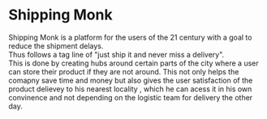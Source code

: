 # Shipping Monk 

Shipping Monk is a platform for the users of the 21 century with a goal to reduce the shipment delays.<br> Thus follows a tag line of "just ship it and never miss a delivery".
<br>This is done by creating hubs around certain parts of the city where a user can store their product if they are not around. This not only helps the comapny save time and money but also gives the user satisfaction of the product delievey to his nearest locality , which he can acess it in his own convinence and not depending on the logistic team for delivery the other day.
